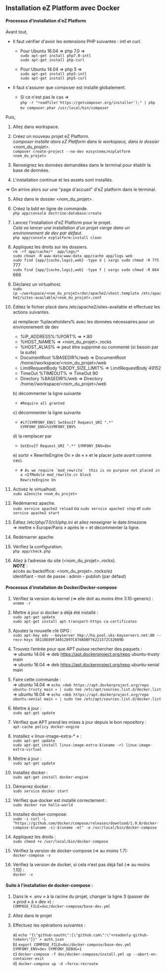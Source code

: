 ## Installation eZ Platform avec Docker
 
#### Processus d'installation d'eZ Platform

Avant tout,   
* Il faut vérifier d'avoir les extensions PHP suivantes : intl et curl.  
  *  Pour Ubuntu 16.04 => php 7.0 =>   
    `sudo apt-get install php7.0-intl`   
    `sudo apt-get install php-curl`  

  * Pour Ubuntu 14.04 => php 5 =>  
    `sudo apt-get install php5-intl`  
    `sudo apt-get install php5-curl`  
    
* Il faut s'assurer que composer est installé globalement.
  * Si ce n'est pas le cas =>  
     `php -r "readfile('https://getcomposer.org/installer');" | php`  
     `mv composer.phar /usr/local/bin/composer`  
     
Puis,  
1. Allez dans workspace.

2. Créez un nouveau projet eZ Platform.  
   _composer installe alors eZ Platform dans le workspace, dans le dossier <nom_du_projet>_.   
    `composer create-project --no-dev ezsystems/ezplatform <nom_du_projet>`    
    
3. Renseignez les données demandées dans le terminal pour établir la base de données.

4. L'installation continue et les assets sont installés.  

=> On arrive alors sur une "page d'accueil" d'eZ platform dans le terminal.

5. Allez dans le dossier <nom_du_projet>.

6. Créez la bdd en ligne de commande.  
     `php app/console doctrine:database:create`
     
7. Lancez l'installation d'eZ Platform pour le projet.  
   _Cela va lancer une installation d'un projet vierge dans un environnement de dev par défaut_.  
    `php app/console ezplatform:install clean`  
    
8. Appliquez les droits sur les dossiers.  
    `rm -rf app/cache/*  app/logs/*`  
    `sudo chown -R www-data:www-data app/cache app/logs web`   
    `sudo find {app/{cache,logs},web} -type d | xargs sudo chmod -R 775` 777  
    `sudo find {app/{cache,logs},web} -type f | xargs sudo chmod -R 664` 666
  
     
9. Déclarez un virtualhost.  
    `sudo cp ~/workspace/<nom_du_projet>/doc/apache2/vhost.template /etc/apache2/sites-available/<nom_du_projet>.conf`
      
10. Éditez le fichier placé dans /etc/apache2/sites-available et effectuez les actions suivantes.  
    
    a) remplacer %placeholders% avec les données nécessaires pour un environnement de dev
    - %IP_ADDRESS%:%PORT%    => *:80
    - %HOST_NAME%    => <nom_du_projet>.<dev>.rocks
    - %HOST_ALIAS%    => peut être supprimé ou commenté (si besoin par la suite)
    - DocumentRoot %BASEDIR%/web    => DocumentRoot /home/<dev>/workspace/<nom_du_projet>/web           
    - LimitRequestBody %BODY_SIZE_LIMIT%    => LimitRequestBody 49152
    - TimeOut %TIMEOUT%    => TimeOut 90
    - Directory %BASEDIR%/web    => Directory /home/<dev>/workspace/<nom_du_projet>/web         
    
    b) décommenter la ligne suivante 
    - `#Require all granted`
    
    c) décommenter la ligne suivante 
    - `#if[SYMFONY_ENV] SetEnvIf Request_URI ".*" SYMFONY_ENV=%SYMFONY_ENV%`
    
    d) la remplacer par
    - `SetEnvIf Request_URI ".*" SYMFONY_ENV=dev`
    
    e) sortir « RewriteEngine On » de «<IfModule mod_rewrite.c> » et le placer juste avant comme ceci.
    - `# As we require ´mod_rewrite´  this is on purpose not placed in a <IfModule mod_rewrite.c> block`  
       `RewriteEngine On`  
       
11. Activez le virtualhost.  
     `sudo a2ensite <nom_du_projet>`

12. Redémarrez apache.  
    `sudo service apache2 reload` ou `sudo service apache2 stop` et `sudo service apache2 start`

13. Éditez /etc/php/7.0/cli/php.ini et allez renseigner le date.timezone   
        => mettre « Europe/Paris » après le = et décommenter la ligne.

14. Redémarrer apache

15. Vérifiez la configuration.  
    `php app/check.php`  

16. Allez à l’adresse du site (<nom_du_projet>.<dev>.rocks).  
    __*NOTE*__ :  
    accès au backoffice: <nom_du_projet>.<dev>.rocks/ez  
        identifiant - mot de passe : admin - publish (par défaut)
        
        
#### Processus d'installation de Docker/Docker-compose

1. Vérifiez la version du kernel (=> elle doit au moins être 3.10-generic) :  
     `uname -r`  

2. Mettre à jour si docker a déjà été installé :  
    `sudo apt-get update`  
    `sudo apt-get install apt-transport-https ca-certificates`

3. Ajoutez la nouvelle clé GPG :  
    `sudo apt-key adv --keyserver hkp://ha.pool.sks-keyservers.net:80 --recv-keys 58118E89F3A912897C070ADBF76221572C52609D`

4. Trouvez l’entrée pour que APT puisse rechercher des paquets :  
    => ubuntu 14.04 => deb https://apt.dockerproject.org/repo ubuntu-trusty main  
    => ubuntu 16.04 => deb https://apt.dockerproject.org/repo ubuntu-xenial main

5. Faire cette commande :  
    => ubuntu 14.04 => `echo «deb https://apt.dockerproject.org/repo ubuntu-trusty main » | sudo tee /etc/apt/sources.list.d/docker.list`  
    => ubuntu 16.04 => `echo «deb https://apt.dockerproject.org/repo ubuntu-xenial main » | sudo tee /etc/apt/sources.list.d/docker.list`

6. Mettre à jour :  
     `sudo apt-get update`

7. Vérifiez que APT prend les mises à jour depuis le bon repository :  
     `apt-cache policy docker-engine`

8. Installez « linux-image-extra-* » :    
    `sudo apt-get update`    
    `sudo apt-get install linux-image-extra-$(uname -r) linux-image-extra-virtual`

9. Mettre à jour :   
    `sudo apt-get update`  

10. Installez docker :  
    `sudo apt-get install docker-engine`

11. Démarrez docker :  
     `sudo service docker start`

12. Vérifiez que docker est installé correctement :  
     `sudo docker run hello-world`

13. Installez docker-compose:   
     `sudo -i curl -L "https://github.com/docker/compose/releases/download/1.9.0/docker-compose-$(uname -s)-$(uname -m)" -o /usr/local/bin/docker-compose`   

14. Appliquez les droits :  
     `sudo chmod +x /usr/local/bin/docker-compose`

15. Vérifiez la version de docker-compose (=> au moins 1.7):   
     `docker-compose -v`   
     
16. Vérifiez la version de docker, si cela n’est pas déjà fait (=> au moins 1.10) :  
     `docker -v` 
     
#### Suite à l’installation de docker-compose :

1. Dans le « .env » à la racine du projet, changer la ligne 3 (passer de « prod » à « dev ») :   
     `COMPOSE_FILE=doc/docker-compose/base-dev.yml`

2. Allez dans le projet

3. Effectuez les opérations suivantes :  

    a) `echo "{\"github-oauth\":{\"github.com\":\"<readonly-github-token>\"}}" > auth.json`  
    b) `export COMPOSE_FILE=doc/docker-compose/base-dev.yml SYMFONY_ENV=dev SYMFONY_DEBUG=1`  
    c) `docker-compose -f doc/docker-compose/install.yml up --abort-on-container-exit`  
    d) `docker-compose up -d –force-recreate`
